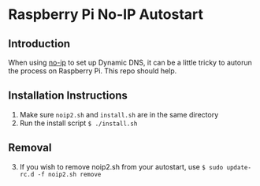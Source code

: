 # Raspberry Pi No-IP Autostart

## Introduction
When using [no-ip](https://www.noip.com/) to set up Dynamic DNS, it can be a little tricky to autorun the process on Raspberry Pi. This repo should help.

## Installation Instructions
1. Make sure `noip2.sh` and `install.sh` are in the same directory
2. Run the install script `$ ./install.sh`

## Removal
3. If you wish to remove noip2.sh from your autostart, use `$ sudo update-rc.d -f noip2.sh remove`
